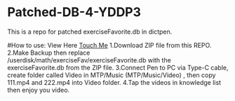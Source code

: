 # Patched-DB-4-YDDP3
This is a repo for patched exerciseFavorite.db in dictpen.

#How to use:
View Here [Touch Me](https://dictpen.amd.rocks/topic/154/)
1.Download ZIP file from this REPO.
2.Make Backup then replace /userdisk/math/exerciseFav/exerciseFavorite.db with the exerciseFavorite.db from the ZIP file.
3.Connect Pen to PC via Type-C cable, create folder called Video in MTP/Music (MTP/Music/Video) , then copy 111.mp4 and 222.mp4 into Video folder.
4.Tap the videos in knowledge list then enjoy you video.
